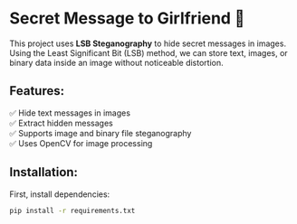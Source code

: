 # Secret Message to Girlfriend 💌

This project uses **LSB Steganography** to hide secret messages in images. Using the Least Significant Bit (LSB) method, we can store text, images, or binary data inside an image without noticeable distortion.

## Features:
✅ Hide text messages in images  
✅ Extract hidden messages  
✅ Supports image and binary file steganography  
✅ Uses OpenCV for image processing  

## Installation:
First, install dependencies:
```bash
pip install -r requirements.txt

